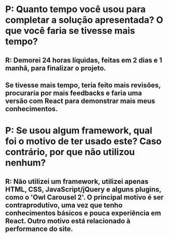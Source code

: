 # P: Quanto tempo você usou para completar a solução apresentada? O que você faria se tivesse mais tempo?
## R: Demorei 24 horas líquidas, feitas em 2 dias e 1 manhã, para finalizar o projeto.
## Se tivesse mais tempo, teria feito mais revisões, procuraria por mais feedbacks e faria uma versão com React para demonstrar mais meus conhecimentos.

# P: Se usou algum framework, qual foi o motivo de ter usado este? Caso contrário, por que não utilizou nenhum?
## R: Não utilizei um framework, utilizei apenas HTML, CSS, JavaScript/jQuery e alguns plugins, como o 'Owl Carousel 2'. O principal motivo é ser contraprodutivo, uma vez que tenho conhecimentos básicos e pouca experiência em React. Outro motivo está relacionado à performance do site.